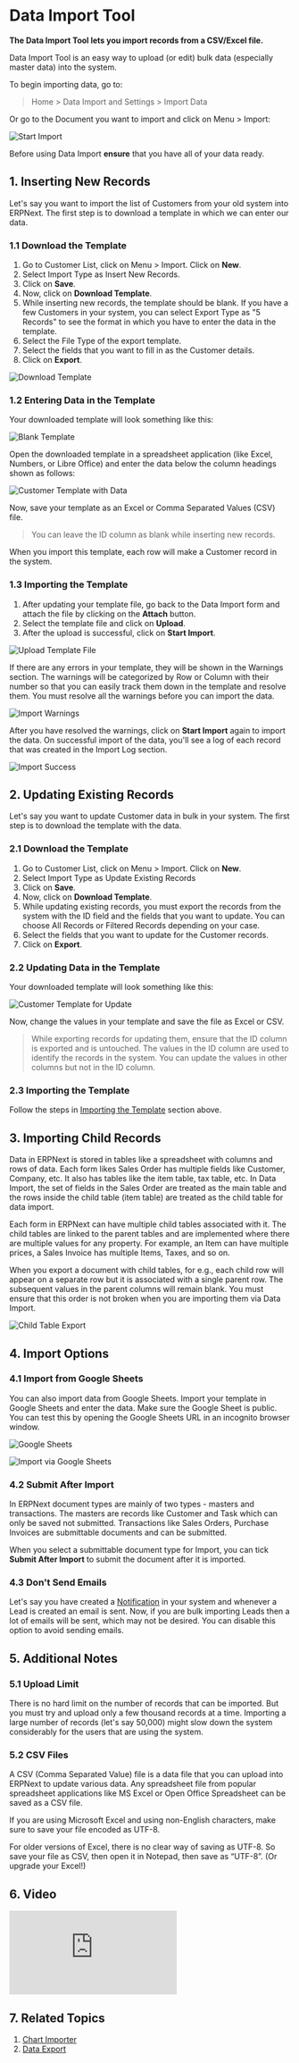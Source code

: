 <!--add breadcrumbs-->

# Data Import Tool

**The Data Import Tool lets you import records from a CSV/Excel file.**

Data Import Tool is an easy way to upload (or edit) bulk data (especially master data) into the system.

To begin importing data, go to:

> Home > Data Import and Settings > Import Data

Or go to the Document you want to import and click on Menu > Import:

<img alt="Start Import" class="screenshot" src="/docs/assets/img/setup/data-import/task-menu-import.png">

Before using Data Import **ensure** that you have all of your data ready.

## 1. Inserting New Records

Let's say you want to import the list of Customers from your old system into ERPNext. The first step is to download a template in which we can enter our data.

### 1.1 Download the Template

1. Go to Customer List, click on Menu > Import. Click on **New**.
1. Select Import Type as Insert New Records.
1. Click on **Save**.
1. Now, click on **Download Template**.
1. While inserting new records, the template should be blank. If you have a few Customers in your system, you can select Export Type as "5 Records" to see the format in which you have to enter the data in the template.
1. Select the File Type of the export template.
1. Select the fields that you want to fill in as the Customer details.
1. Click on **Export**.

![Download Template](/docs/assets/img/setup/data-import/download-template.gif)

### 1.2 Entering Data in the Template

Your downloaded template will look something like this:

![Blank Template](/docs/assets/img/setup/data-import/blank-template-file.png)

Open the downloaded template in a spreadsheet application (like Excel, Numbers, or Libre Office) and enter the data below the column headings shown as follows:

![Customer Template with Data](/docs/assets/img/setup/data-import/customer-template-with-data.png)

Now, save your template as an Excel or Comma Separated Values (CSV) file.

> You can leave the ID column as blank while inserting new records.

When you import this template, each row will make a Customer record in the system.


### 1.3 Importing the Template

1. After updating your template file, go back to the Data Import form and attach the file by clicking on the **Attach** button.
1. Select the template file and click on **Upload**.
1. After the upload is successful, click on **Start Import**.

![Upload Template File](/docs/assets/img/setup/data-import/upload-template-file.png)

If there are any errors in your template, they will be shown in the Warnings section. The warnings will be categorized by Row or Column with their number so that you can easily track them down in the template and resolve them. You must resolve all the warnings before you can import the data.

![Import Warnings](/docs/assets/img/setup/data-import/import-warnings.png)

After you have resolved the warnings, click on **Start Import** again to import the data. On successful import of the data, you'll see a log of each record that was created in the Import Log section.

![Import Success](/docs/assets/img/setup/data-import/import-success.png)

## 2. Updating Existing Records

Let's say you want to update Customer data in bulk in your system. The first step is to download the template with the data.

### 2.1 Download the Template

1. Go to Customer List, click on Menu > Import. Click on **New**.
1. Select Import Type as Update Existing Records
1. Click on **Save**.
1. Now, click on **Download Template**.
1. While updating existing records, you must export the records from the system with the ID field and the fields that you want to update. You can choose All Records or Filtered Records depending on your case.
1. Select the fields that you want to update for the Customer records.
1. Click on **Export**.

### 2.2 Updating Data in the Template

Your downloaded template will look something like this:

![Customer Template for Update](/docs/assets/img/setup/data-import/customer-template-for-update.png)

Now, change the values in your template and save the file as Excel or CSV.

> While exporting records for updating them, ensure that the ID column is exported and is untouched. The values in the ID column are used to identify the records in the system. You can update the values in other columns but not in the ID column.

### 2.3 Importing the Template

Follow the steps in [Importing the Template](#23-importing-the-template) section above.

## 3. Importing Child Records

Data in ERPNext is stored in tables like a spreadsheet with columns and rows of data. Each form likes Sales Order has multiple fields like Customer, Company, etc. It also has tables like the item table, tax table, etc. In Data Import, the set of fields in the Sales Order are treated as the main table and the rows inside the child table (item table) are treated as the child table for data import.

Each form in ERPNext can have multiple child tables associated with it. The child tables are linked to the parent tables and are implemented where there are multiple values for any property. For example, an Item can have multiple prices, a Sales Invoice has multiple Items, Taxes, and so on.

When you export a document with child tables, for e.g., each child row will appear on a separate row but it is associated with a single parent row. The subsequent values in the parent columns will remain blank. You must ensure that this order is not broken when you are importing them via Data Import.

![Child Table Export](/docs/assets/img/setup/data-import/child-table-export.png)

## 4. Import Options

### 4.1 Import from Google Sheets

You can also import data from Google Sheets. Import your template in Google Sheets and enter the data. Make sure the Google Sheet is public. You can test this by opening the Google Sheets URL in an incognito browser window.

![Google Sheets](/docs/assets/img/setup/data-import/google-sheets.png)

![Import via Google Sheets](/docs/assets/img/setup/data-import/import-via-google-sheets.png)

### 4.2 Submit After Import

In ERPNext document types are mainly of two types - masters and transactions. The masters are records like Customer and Task which can only be saved not submitted. Transactions like Sales Orders, Purchase Invoices are submittable documents and can be submitted.

When you select a submittable document type for Import, you can tick **Submit After Import** to submit the document after it is imported.

### 4.3 Don't Send Emails

Let's say you have created a [Notification](/docs/user/manual/en/setting-up/notifications) in your system and whenever a Lead is created an email is sent. Now, if you are bulk importing Leads then a lot of emails will be sent, which may not be desired. You can disable this option to avoid sending emails.

## 5. Additional Notes

### 5.1 Upload Limit

There is no hard limit on the number of records that can be imported. But you must try and upload only a few thousand records at a time. Importing a large number of records (let's say 50,000) might slow down the system considerably for the users that are using the system.

### 5.2 CSV Files

A CSV (Comma Separated Value) file is a data file that you can upload into
ERPNext to update various data. Any spreadsheet file from popular spreadsheet
applications like MS Excel or Open Office Spreadsheet can be saved as a CSV
file.

If you are using Microsoft Excel and using non-English characters, make sure
to save your file encoded as UTF-8.

For older versions of Excel, there is no clear way of saving as UTF-8. So save your file as CSV,
then open it in Notepad, then save as “UTF-8”. (Or upgrade your Excel!)

## 6. Video

<div class="embed-container">
    <iframe src="https://www.youtube.com/embed/Ta2Xx3QoK3E" frameborder="0" allowfullscreen></iframe>
</div>

## 7. Related Topics

1. [Chart Importer](/docs/user/manual/en/setting-up/chart-importer)
1. [Data Export](/docs/user/manual/en/setting-up/data/data-export)
